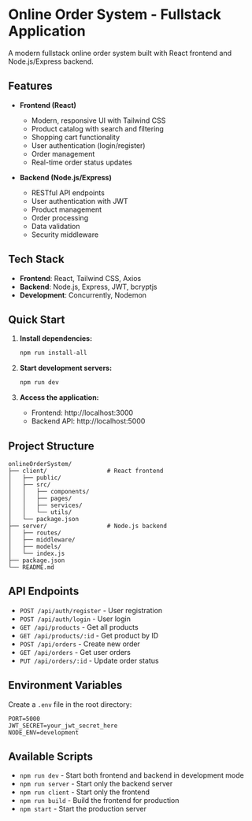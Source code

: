 # Online Order System - Fullstack Application

A modern fullstack online order system built with React frontend and Node.js/Express backend.

## Features

- **Frontend (React)**
  - Modern, responsive UI with Tailwind CSS
  - Product catalog with search and filtering
  - Shopping cart functionality
  - User authentication (login/register)
  - Order management
  - Real-time order status updates

- **Backend (Node.js/Express)**
  - RESTful API endpoints
  - User authentication with JWT
  - Product management
  - Order processing
  - Data validation
  - Security middleware

## Tech Stack

- **Frontend**: React, Tailwind CSS, Axios
- **Backend**: Node.js, Express, JWT, bcryptjs
- **Development**: Concurrently, Nodemon

## Quick Start

1. **Install dependencies:**
   ```bash
   npm run install-all
   ```

2. **Start development servers:**
   ```bash
   npm run dev
   ```

3. **Access the application:**
   - Frontend: http://localhost:3000
   - Backend API: http://localhost:5000

## Project Structure

```
onlineOrderSystem/
├── client/                 # React frontend
│   ├── public/
│   ├── src/
│   │   ├── components/
│   │   ├── pages/
│   │   ├── services/
│   │   └── utils/
│   └── package.json
├── server/                 # Node.js backend
│   ├── routes/
│   ├── middleware/
│   ├── models/
│   └── index.js
├── package.json
└── README.md
```

## API Endpoints

- `POST /api/auth/register` - User registration
- `POST /api/auth/login` - User login
- `GET /api/products` - Get all products
- `GET /api/products/:id` - Get product by ID
- `POST /api/orders` - Create new order
- `GET /api/orders` - Get user orders
- `PUT /api/orders/:id` - Update order status

## Environment Variables

Create a `.env` file in the root directory:

```env
PORT=5000
JWT_SECRET=your_jwt_secret_here
NODE_ENV=development
```

## Available Scripts

- `npm run dev` - Start both frontend and backend in development mode
- `npm run server` - Start only the backend server
- `npm run client` - Start only the frontend
- `npm run build` - Build the frontend for production
- `npm start` - Start the production server 